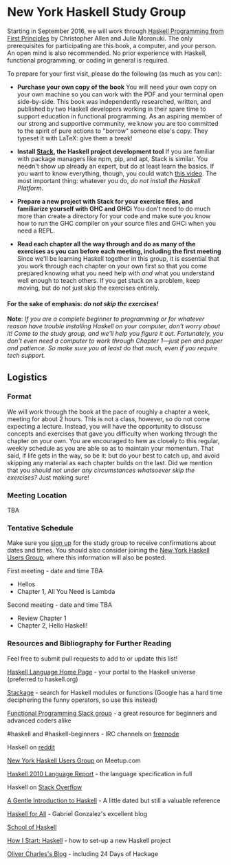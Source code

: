 # New York Haskell Study Group

Starting in September 2016, we will work through [Haskell Programming from First Principles](http://haskellbook.com/) by Christopher Allen and Julie Moronuki. The only prerequisites for participating are this book, a computer, and your person. An open mind is also recommended. No prior experience with Haskell, functional programming, or coding in general is required.

To prepare for your first visit, please do the following (as much as you can):

- **Purchase your own copy of the book**
You will need your own copy on your own machine so you can work with the PDF and your terminal open side-by-side. This book was independently researched, written, and published by two Haskell developers working in their spare time to support education in functional programming. As an aspiring member of our strong and supportive community, we know you are too committed to the spirit of pure actions to "borrow" someone else's copy. They typeset it with LaTeX: give them a break!

- **Install [Stack](https://docs.haskellstack.org/en/stable/README/), the Haskell project development tool**
If you are familiar with package managers like npm, pip, and apt, Stack is similar. You needn't show up already an expert, but do at least learn the basics. If you want to know everything, though, you could watch [this video](https://www.youtube.com/watch?v=sRonIB8ZStw). The most important thing: whatever you do, _do not install the Haskell Platform_.

- **Prepare a new project with Stack for your exercise files, and familiarize yourself with GHC and GHCi**
You don't need to do much more than create a directory for your code and make sure you know how to run the GHC compiler on your source files and GHCi when you need a REPL.

- **Read each chapter all the way through and do as many of the exercises as you can before each meeting, including the first meeting**
Since we'll be learning Haskell together in this group, it is essential that you work through each chapter on your own first so that you come prepared knowing what you need help with _and_ what you understand well enough to teach others. If you get stuck on a problem, keep moving, but do not just skip the exercises entirely.
#### For the sake of emphasis: _do not skip the exercises!_

**Note**: _If you are a complete beginner to programming or for whatever reason have trouble installing Haskell on your computer, don't worry about it! Come to the study group, and we'll help you figure it out. Fortunately, you don't even need a computer to work through Chapter 1—just pen and paper and patience. So make sure you at least do that much, even if you require tech support._

## Logistics

### Format

We will work through the book at the pace of roughly a chapter a week, meeting for about 2 hours. This is not a class, however, so do not come expecting a lecture. Instead, you will have the opportunity to discuss concepts and exercises that gave you difficulty when working through the chapter on your own. You are encouraged to hew as closely to this regular, weekly schedule as you are able so as to maintain your momentum. That said, if life gets in the way, so be it: but do your best to catch up, and avoid skipping any material as each chapter builds on the last. Did we mention that you _should not under any circumstances whatsoever skip the exercises?_ Just making sure!

### Meeting Location

TBA

### Tentative Schedule

Make sure you [sign up](http://bit.ly/study-haskell-nyc) for the study group to receive confirmations about dates and times. You should also consider joining the [New York Haskell Users Group](https://www.meetup.com/NY-Haskell/), where this information will also be posted.

First meeting - date and time TBA
- Hellos
- Chapter 1, All You Need is Lambda

Second meeting - date and time TBA
- Review Chapter 1
- Chapter 2, Hello Haskell!

### Resources and Bibliography for Further Reading

Feel free to submit pull requests to add to or update this list!

[Haskell Language Home Page](https://haskell-lang.org/) - your portal to the Haskell universe (preferred to haskell.org)

[Stackage](https://www.stackage.org/) - search for Haskell modules or functions (Google has a hard time deciphering the funny operators, so use this instead)

[Functional Programming Slack group](http://fpchat.com/) - a great resource for beginners and advanced coders alike

\#haskell and \#haskell-beginners - IRC channels on [freenode](https://freenode.net/)

Haskell on [reddit](https://www.reddit.com/r/haskell/)

[New York Haskell Users Group](https://www.meetup.com/NY-Haskell/) on Meetup.com

[Haskell 2010 Language Report](https://www.haskell.org/onlinereport/haskell2010/) - the language specification in full

Haskell on [Stack Overflow](http://stackoverflow.com/questions/tagged?tagnames=haskell)

[A Gentle Introduction to Haskell](https://www.haskell.org/tutorial/) - A little dated but still a valuable reference

[Haskell for All](http://www.haskellforall.com/) - Gabriel Gonzalez's excellent blog

[School of Haskell](https://www.schoolofhaskell.com/)

[How I Start: Haskell](http://howistart.org/posts/haskell/1) - how to set-up a new Haskell project

[Oliver Charles's Blog](https://ocharles.org.uk/blog/) - including 24 Days of Hackage
